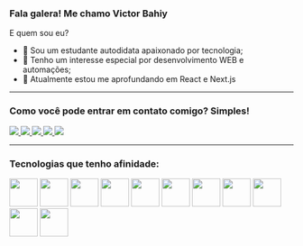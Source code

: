 ### Fala galera! Me chamo Victor Bahiy

E quem sou eu?
- 👋 Sou um estudante autodidata apaixonado por tecnologia;
- 👀 Tenho um interesse especial por desenvolvimento WEB e automações;
- 🌱 Atualmente estou me aprofundando em React e Next.js

---

### Como você pode entrar em contato comigo? Simples!

<div display="inline">
  
  <a href="mailTo: bahiy14@gmail.com">
    <img src="https://img.shields.io/badge/Gmail-D14836?style=for-the-badge&logo=gmail&logoColor=white"/>
  </a>
  
  <a href="https://linkedin.com/in/victor-bahiy">
    <img src="https://img.shields.io/badge/linkedin-%230077B5.svg?style=for-the-badge&logo=linkedin&logoColor=white"/>
  </a>
  
  <a href="https://drive.google.com/file/d/1EE9cG4vjokGxkou_WDieB_DhsZnnI8tA/view?usp=drive_link">
    <img src="https://img.shields.io/badge/Google%20Drive-4285F4?style=for-the-badge&logo=googledrive&logoColor=white"/>
  </a>

  <a href="https://api.whatsapp.com/send?phone=5511918759074&text=Ol%C3%A1!%20Tudo%20bem%3F%20Peguei%20seu%20contato%20no%20seu%20GitHub">
    <img src="https://img.shields.io/badge/WhatsApp-25D366?style=for-the-badge&logo=whatsapp&logoColor=white"/>
  </a>

  <a href="https://www.instagram.com/victor.bahiy/">
    <img src="https://img.shields.io/badge/Instagram-%23E4405F.svg?style=for-the-badge&logo=Instagram&logoColor=white"/>
  </a>
  
</div>
  
---

### Tecnologias que tenho afinidade:

<div display="inline" > 
<img width="50" heigth="50" src="https://cdn.jsdelivr.net/gh/devicons/devicon@latest/icons/javascript/javascript-original.svg" />
<img width="50" heigth="50" src="https://cdn.jsdelivr.net/gh/devicons/devicon@latest/icons/react/react-original.svg" />
<img width="50" heigth="50" src="https://cdn.jsdelivr.net/gh/devicons/devicon@latest/icons/vuejs/vuejs-original.svg" />
<img width="50" heigth="50" src="https://cdn.jsdelivr.net/gh/devicons/devicon@latest/icons/nodejs/nodejs-original-wordmark.svg" />
<img width="50" heigth="50" src="https://cdn.jsdelivr.net/gh/devicons/devicon@latest/icons/html5/html5-original.svg" />
<img width="50" heigth="50" src="https://cdn.jsdelivr.net/gh/devicons/devicon@latest/icons/tailwindcss/tailwindcss-original.svg" />
<img width="50" heigth="50" src="https://cdn.jsdelivr.net/gh/devicons/devicon@latest/icons/python/python-original.svg" />
<img width="50" heigth="50" src="https://cdn.jsdelivr.net/gh/devicons/devicon@latest/icons/mysql/mysql-original.svg" />
<img width="50" heigth="50" src="https://cdn.jsdelivr.net/gh/devicons/devicon@latest/icons/firebase/firebase-original.svg" />
<img width="50" heigth="50" src="https://cdn.jsdelivr.net/gh/devicons/devicon@latest/icons/git/git-original.svg" />
<img width="50" heigth="50" src="https://cdn.jsdelivr.net/gh/devicons/devicon@latest/icons/vitejs/vitejs-original.svg" />

</div>
